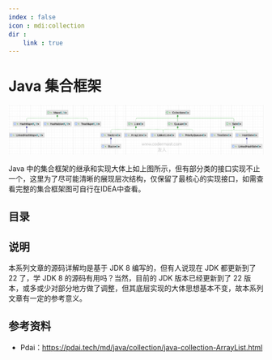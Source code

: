 ```yaml
---
index : false
icon : mdi:collection
dir :
    link : true
---
```

# Java 集合框架

![](../../../assets/readme/2024-03-20-12-37-51.png)

Java 中的集合框架的继承和实现大体上如上图所示，但有部分类的接口实现不止一个，这里为了尽可能清晰的展现层次结构，仅保留了最核心的实现接口，如需查看完整的集合框架图可自行在IDEA中查看。

## 目录

<Catalog  hideHeading='false'/>

## 说明

本系列文章的源码详解均是基于 JDK 8 编写的，但有人说现在 JDK 都更新到了 22 了，学 JDK 8 的源码有用吗？当然，目前的 JDK 版本已经更新到了 22 版本，或多或少对部分地方做了调整，但其底层实现的大体思想基本不变，故本系列文章有一定的参考意义。

## 参考资料

- Pdai：https://pdai.tech/md/java/collection/java-collection-ArrayList.html